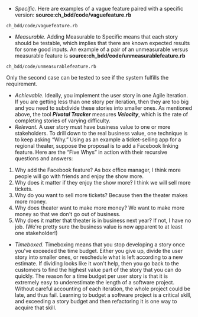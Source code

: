 * *Specific.* Here are examples of a vague feature paired with a specific version: 
**source:ch_bdd/code/vaguefeature.rb**
```code
ch_bdd/code/vaguefeature.rb
```

* *Measurable.* Adding Measurable to Specific means that each story should be testable, which implies that there are known expected results for some good inputs. An example of a pair of an unmeasurable versus measurable feature is 
**source:ch_bdd/code/unmeasurablefeature.rb**
```code
ch_bdd/code/unmeasurablefeature.rb
```
 Only the second case can be tested to see if the system fulfills the requirement.
* *Achievable.* Ideally, you implement the user story in one Agile iteration. If you are getting less than one story per iteration, then they are too big and you need to subdivide these stories into smaller ones. As mentioned above, the tool _**Pivotal Tracker**_ measures _**Velocity**_, which is the rate of completing stories  of varying difficulty.
* *Relevant.* A user story must have business value to one or more stakeholders. To drill down to the real business value, one technique is to keep asking “Why.” Using as an example a ticket-selling app for a regional theater, suppose the proposal is to add a Facebook linking feature. Here are the “Five Whys” in action with their recursive questions and answers: 

1. Why add the Facebook feature? As box office manager, I think more people will go with friends and enjoy the show more.
1. Why does it matter if they enjoy the show more? I think we will sell more tickets.
1. Why do you want to sell more tickets? Because then the theater makes more money.
1. Why does theater want to make more money? We want to make more money so that we don't go out of business.
1. Why does it matter that theater is in business next year? If not, I have no job. (We're pretty sure the business value is now apparent to at least one stakeholder!)
* *Timeboxed.* Timeboxing means that you stop developing a story once you've exceeded the time budget. Either you give up, divide the user story into smaller ones, or reschedule what is left according to a new estimate. If dividing looks like it won't help, then you go back to the customers to find the highest value part of the story that you can do quickly. The reason for a time budget per user story is that it is extremely easy to underestimate the length of a software project. Without careful accounting of each iteration, the whole project could be late, and thus fail. Learning to budget a software project is a critical skill, and exceeding a story budget and then refactoring it is one way to acquire that skill.